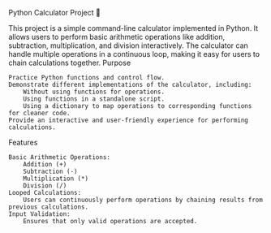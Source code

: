 Python Calculator Project 🔢

This project is a simple command-line calculator implemented in Python. It allows users to perform basic arithmetic operations like addition, subtraction, multiplication, and division interactively. The calculator can handle multiple operations in a continuous loop, making it easy for users to chain calculations together.
Purpose

    Practice Python functions and control flow.
    Demonstrate different implementations of the calculator, including:
        Without using functions for operations.
        Using functions in a standalone script.
        Using a dictionary to map operations to corresponding functions for cleaner code.
    Provide an interactive and user-friendly experience for performing calculations.

Features

    Basic Arithmetic Operations:
        Addition (+)
        Subtraction (-)
        Multiplication (*)
        Division (/)
    Looped Calculations:
        Users can continuously perform operations by chaining results from previous calculations.
    Input Validation:
        Ensures that only valid operations are accepted.

